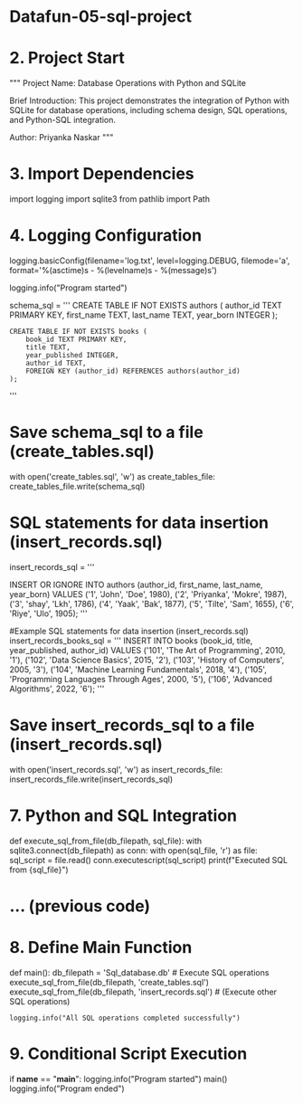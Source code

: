 # Datafun-05-sql-project
# 2. Project Start
"""
Project Name: Database Operations with Python and SQLite

Brief Introduction:
This project demonstrates the integration of Python with SQLite for database operations, including schema design,
SQL operations, and Python-SQL integration.

Author: Priyanka Naskar
"""

# 3. Import Dependencies
import logging
import sqlite3
from pathlib import Path

# 4. Logging Configuration
logging.basicConfig(filename='log.txt', level=logging.DEBUG, filemode='a', format='%(asctime)s - %(levelname)s - %(message)s')

logging.info("Program started")


schema_sql = '''
    CREATE TABLE IF NOT EXISTS authors (
        author_id TEXT PRIMARY KEY,
        first_name TEXT,
        last_name TEXT,
        year_born INTEGER
    );

    CREATE TABLE IF NOT EXISTS books (
        book_id TEXT PRIMARY KEY,
        title TEXT,
        year_published INTEGER,
        author_id TEXT,
        FOREIGN KEY (author_id) REFERENCES authors(author_id)
    );
'''

# Save schema_sql to a file (create_tables.sql)

with open('create_tables.sql', 'w') as create_tables_file: create_tables_file.write(schema_sql)


# SQL statements for data insertion (insert_records.sql)

insert_records_sql = '''

INSERT OR IGNORE INTO authors (author_id, first_name, last_name, year_born) VALUES
('1', 'John', 'Doe', 1980),
('2', 'Priyanka', 'Mokre', 1987),
('3', 'shay', 'Lkh', 1786),
('4', 'Yaak', 'Bak', 1877),
('5', 'Tilte', 'Sam', 1655),
('6', 'Riye', 'Ulo', 1905);
'''

#Example SQL statements for data insertion (insert_records.sql)
insert_records_books_sql = '''
INSERT INTO books (book_id, title, year_published, author_id) VALUES
('101', 'The Art of Programming', 2010, '1'),
('102', 'Data Science Basics', 2015, '2'),
('103', 'History of Computers', 2005, '3'),
('104', 'Machine Learning Fundamentals', 2018, '4'),
('105', 'Programming Languages Through Ages', 2000, '5'),
('106', 'Advanced Algorithms', 2022, '6');
'''

# Save insert_records_sql to a file (insert_records.sql)
with open('insert_records.sql', 'w') as insert_records_file:
    insert_records_file.write(insert_records_sql)

# 7. Python and SQL Integration
def execute_sql_from_file(db_filepath, sql_file):
    with sqlite3.connect(db_filepath) as conn:
        with open(sql_file, 'r') as file:
            sql_script = file.read()
        conn.executescript(sql_script)
        print(f"Executed SQL from {sql_file}")

# ... (previous code)

# 8. Define Main Function
def main():
    db_filepath = 'Sql_database.db'
    # Execute SQL operations
    execute_sql_from_file(db_filepath, 'create_tables.sql')
    execute_sql_from_file(db_filepath, 'insert_records.sql')
    # (Execute other SQL operations)

    logging.info("All SQL operations completed successfully")

# 9. Conditional Script Execution
if __name__ == "__main__":
    logging.info("Program started")
    main()
    logging.info("Program ended")
